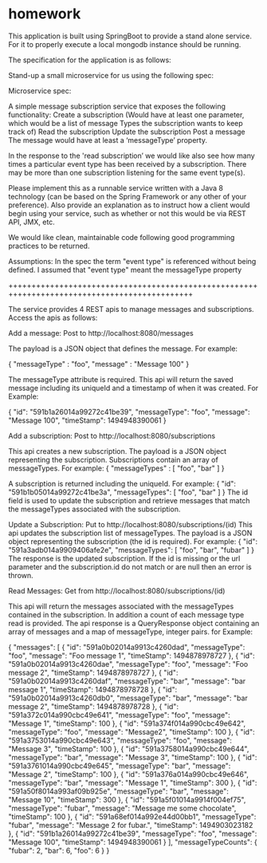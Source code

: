 # homework

This application is built using SpringBoot to provide a stand alone service.  For it to properly execute a local mongodb instance should be running.  

The specification for the application is as follows:

Stand-up a small microservice for us using the following spec:

Microservice spec: 

A simple message subscription service that exposes the following functionality: 
 Create a subscription (Would have at least one parameter, which would be a list of message Types the subscription wants to keep track of) 
 Read the subscription 
 Update the subscription 
 Post a message 
The message would have at least a ‘messageType’ property. 
 
In the response to the 'read subscription’ we would like also see how many times a particular event type has been received by a subscription. There may be more than one subscription listening for the same event type(s). 

Please implement this as a runnable service written with a Java 8 technology (can be based on the Spring Framework or any other of your preference). Also provide an explanation as to instruct how a client would begin using your service, such as whether or not this would be via REST API, JMX, etc. 

We would like clean, maintainable code following good programming practices to be returned.


Assumptions:
In the spec the term "event type" is referenced without being defined.  I assumed that "event type" meant the messageType property


++++++++++++++++++++++++++++++++++++++++++++++++++++++++++++++++++++++++++++++++++++++++++++++

The service provides 4 REST apis to manage messages and subscriptions.  Access the apis as follows:

Add a message:
Post to http://localhost:8080/messages

The payload is a JSON object that defines the message.  For example:

{
	"messageType" : "foo",
	"message" : "Message 100"
}

The messageType attribute is required.  This api will return the saved message including its uniqueId and 
a timestamp of when it was created.  For Example:

{
  "id": "591b1a26014a99272c41be39",
  "messageType": "foo",
  "message": "Message 100",
  "timeStamp": 1494948390061
}

Add a subscription:
Post to http://localhost:8080/subscriptions

This api creates a new subscription.  The payload is a JSON object representing the subscription.  Subscriptions contain 
an array of messageTypes.   For example:
{
	"messageTypes" : [
		"foo", "bar"
	]
}

A subscription is returned including the uniqueId.  For example:
{
  "id": "591b1b05014a99272c41be3a",
  "messageTypes": [
    "foo",
    "bar"
  ]
}
The id field is used to update the subscription and retrieve messages that match the messageTypes associated with the 
subscription.

Update a Subscription:
Put to http://localhost:8080/subscriptions/(id)
This api updates the subscription list of messageTypes.  The payload is a JSON object representing the subscription
(the id is required).  For example:
{
  "id": "591a3adb014a9909406afe2e",
  "messageTypes": [
    "foo",
    "bar",
    "fubar"
  ]
}
The response is the updated subscription.  If the id is missing or the url parameter and the subscription.id do not match or are null then an error is thrown.

Read Messages:
Get from http://localhost:8080/subscriptions/(id)

This api will return the messages associated with the messageTypes contained in the subscription.  In addition a count of each
message type read is provided.  The api response is a QueryResponse object containing an array of messages and a map of messageType, integer pairs. for Example:

{
  "messages": [
    {
      "id": "591a0b02014a9913c4260dad",
      "messageType": "foo",
      "message": "Foo message 1",
      "timeStamp": 1494878978727
    },
    {
      "id": "591a0b02014a9913c4260dae",
      "messageType": "foo",
      "message": "Foo message 2",
      "timeStamp": 1494878978727
    },
    {
      "id": "591a0b02014a9913c4260daf",
      "messageType": "bar",
      "message": "bar message 1",
      "timeStamp": 1494878978728
    },
    {
      "id": "591a0b02014a9913c4260db0",
      "messageType": "bar",
      "message": "bar message 2",
      "timeStamp": 1494878978728
    },
    {
      "id": "591a372c014a990cbc49e641",
      "messageType": "foo",
      "message": "Message 1",
      "timeStamp": 100
    },
    {
      "id": "591a374f014a990cbc49e642",
      "messageType": "foo",
      "message": "Message2",
      "timeStamp": 100
    },
    {
      "id": "591a3753014a990cbc49e643",
      "messageType": "foo",
      "message": "Message 3",
      "timeStamp": 100
    },
    {
      "id": "591a3758014a990cbc49e644",
      "messageType": "bar",
      "message": "Message 3",
      "timeStamp": 100
    },
    {
      "id": "591a3761014a990cbc49e645",
      "messageType": "bar",
      "message": "Message 2",
      "timeStamp": 100
    },
    {
      "id": "591a376a014a990cbc49e646",
      "messageType": "bar",
      "message": "Message 1",
      "timeStamp": 300
    },
    {
      "id": "591a50f8014a993af09b925e",
      "messageType": "bar",
      "message": "Message 10",
      "timeStamp": 300
    },
    {
      "id": "591a5f01014a9914f004ef75",
      "messageType": "fubar",
      "message": "Message me some chocolate",
      "timeStamp": 100
    },
    {
      "id": "591a68ef014a992e44d00bb1",
      "messageType": "fubar",
      "message": "Message 2 for fubar.",
      "timeStamp": 1494903023182
    },
    {
      "id": "591b1a26014a99272c41be39",
      "messageType": "foo",
      "message": "Message 100",
      "timeStamp": 1494948390061
    }
  ],
  "messageTypeCounts": {
    "fubar": 2,
    "bar": 6,
    "foo": 6
  }
}
